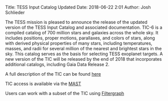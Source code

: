 Title: TESS Input Catalog Updated
Date: 2018-06-22 2:01
Author: Josh Schlieder

The TESS mission is pleased to announce the release of the updated version of the TESS Input Catalog and associated documentation. TIC-6 is a compiled catalog of 700 million stars and galaxies across the whole sky.  It includes positions, proper motions, parallaxes, and colors of stars, along with derived physical properties of many stars, including temperatures, masses, and radii for several million of the nearest and brightest stars in the sky.  This catalog serves as the basis for selecting TESS exoplanet targets.  A new version of the TIC will be released by the end of 2018 that incorporates additional catalogs, including Gaia Data Release 2.


A full description of the TIC can be found [here](https://arxiv.org/abs/1706.00495)

TIC access is available via the [MAST](https://archive.stsci.edu/tess/)

Users can work with a subset of the TIC using [Filtergraph](https://filtergraph.com/tess_ctl)

